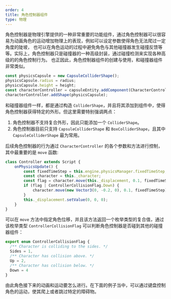 ```yaml
---
order: 4
title: 角色控制器组件
type: 物理
---
```


角色控制器是物理引擎提供的一种非常重要的功能组件，通过角色控制器可以很容易为动画角色的运动增加物理上的表现，例如可以设定参数使得角色无法爬过一定角度的陡坡，
也可以在角色运动的过程中避免角色与其他碰撞器发生碰撞反馈等等。实际上，角色控制器只是碰撞器的一种高级封装，通过碰撞检测来实现各种高级的的角色控制行为。
也正因此，角色控制器组件的创建与使用，和碰撞器组件非常类似。
```ts
const physicsCapsule = new CapsuleColliderShape();
physicsCapsule.radius = radius;
physicsCapsule.height = height;
const characterController = capsuleEntity.addComponent(CharacterController);
characterController.addShape(physicsCapsule);
```
和碰撞器组件一样，都是通过构造 `ColliderShape`，并且将其添加到组件中，使得角色控制器获得特定的外形。但这里需要特别强调两点：
1. 角色控制器不支持复合外形，因此只能添加一个 `ColliderShape`。
2. 角色控制器目前只支持 `CapsuleColliderShape` 和 `BoxColliderShape`，且其中 `CapsuleColliderShape` 最为常用。

后续角色控制器的行为通过 `CharacterController` 的各个参数和方法进行控制，其中最重要的是 `move` 函数:
```ts
class Controller extends Script {
    onPhysicsUpdate() {
        const fixedTimeStep = this.engine.physicsManager.fixedTimeStep;
        const character = this._character;
        const flag = character.move(this._displacement, 0.1, fixedTimeStep);
        if (flag | ControllerCollisionFlag.Down) {
            character.move(new Vector3(0, -0.2, 0), 0.1, fixedTimeStep);
        }
        this._displacement.setValue(0, 0, 0);
    }
}
````

可以在 `move` 方法中指定角色位移，并且该方法返回一个枚举类型的复合值，通过该枚举类型 `ControllerCollisionFlag` 可以判断角色控制器是否碰到其他的碰撞器组件：
```ts
export enum ControllerCollisionFlag {
  /** Character is colliding to the sides. */
  Sides = 1,
  /** Character has collision above. */
  Up = 2,
  /** Character has collision below. */
  Down = 4
}
```
由此角色接下来的动画和运动要怎么进行。在下面的例子当中，可以通过键盘控制角色的运动，使其爬上或者跳过特定的障碍物。
<playground src="physx-controller.ts"></playground>

